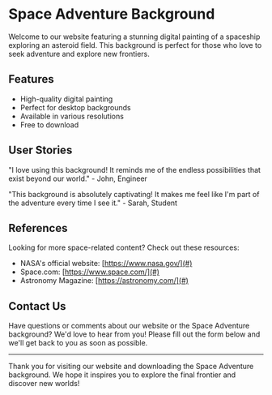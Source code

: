 <!--font:Poppins-->

# Space Adventure Background

Welcome to our website featuring a stunning digital painting of a spaceship exploring an asteroid field. This background is perfect for those who love to seek adventure and explore new frontiers.

## Features

- High-quality digital painting
- Perfect for desktop backgrounds
- Available in various resolutions
- Free to download

## User Stories

"I love using this background! It reminds me of the endless possibilities that exist beyond our world." - John, Engineer

"This background is absolutely captivating! It makes me feel like I'm part of the adventure every time I see it." - Sarah, Student

## References

Looking for more space-related content? Check out these resources:

- NASA's official website: [https://www.nasa.gov/](#)
- Space.com: [https://www.space.com/](#)
- Astronomy Magazine: [https://astronomy.com/](#)

## Contact Us

Have questions or comments about our website or the Space Adventure background? We'd love to hear from you! Please fill out the form below and we'll get back to you as soon as possible.

---

Thank you for visiting our website and downloading the Space Adventure background. We hope it inspires you to explore the final frontier and discover new worlds!

<!--

Write me content for website with wallpaper which alt text is:

"A digital painting of a spaceship exploring an asteroid field, with the rocky terrain and dangerous debris creating a sense of adventure and challenge."

The name/title of the page should not be 1:1 copy of the alt text but rather a real content of the website which is using this wallpaper.

- Use markdown format 
- Start with heading
- Heading should be short and concise
- The content should look like a real website 
- The website should not be about the wallpaper, wallpaper is just a related background
- Heading should be contain work "wallpaper" or "background"
- Include real sections like references, contact, user stories, etc. use things relevant to the page purpose.
- Feel free to use structure like headings, bullets, numbering, blockquotes, paragraphs, horizontal lines, etc.
- You can use formatting like bold or _italic_
- You can include UTF-8 emojis
- Links should be only #hash anchors (and you can refer to the document itself)
- Do not include images


---


# Space Explorer Desktop Wallpaper

Welcome to our website featuring the stunning "Space Explorer" wallpaper! This digital painting captures the thrill of space exploration as a spaceship navigates through an asteroid field. The rocky terrain and dangerous debris create a sense of adventure and challenge, making this wallpaper perfect for those who love to explore new frontiers.

## Features

- High-quality digital painting
- Perfect for desktop backgrounds
- Available in various resolutions
- Free to download

## User Stories

"I love using the Space Explorer wallpaper on my computer. It reminds me of all the possibilities that lie ahead and motivates me to keep pushing forward." - John, Engineer

"This wallpaper is absolutely stunning! I feel like I'm part of the adventure every time I look at it." - Sarah, Student

## References

Looking for more space-related content? Check out these resources:

- NASA's official website: [https://www.nasa.gov/](#)
- Space.com: [https://www.space.com/](#)
- Astronomy Magazine: [https://astronomy.com/](#)

## Contact Us

Have questions or comments about our website or the Space Explorer wallpaper? We'd love to hear from you! Please fill out the form below and we'll get back to you as soon as possible.

---

Thank you for visiting our website and downloading the Space Explorer wallpaper. We hope it inspires you to reach for the stars!


---


Heading should not include word "wallpaper". The website should not be about the wallpaper itself, wallpaper is just a related background, rewrite whole content.


---


# Explore the Final Frontier with Our Space Adventure Desktop Background

Welcome to our website featuring a stunning digital painting of a spaceship exploring an asteroid field. This desktop background is perfect for those who love to explore new frontiers and seek adventure.

## Features

- High-quality digital painting
- Perfect for desktop backgrounds
- Available in various resolutions
- Free to download

## User Stories

"I love using this desktop background! It reminds me that there's a whole universe out there waiting to be explored." - John, Engineer

"This background is absolutely breathtaking! It makes me feel like I'm part of the adventure every time I look at it." - Sarah, Student

## References

Looking for more space-related content? Check out these resources:

- NASA's official website: [https://www.nasa.gov/](#)
- Space.com: [https://www.space.com/](#)
- Astronomy Magazine: [https://astronomy.com/](#)

## Contact Us

Have questions or comments about our website or the Space Adventure desktop background? We'd love to hear from you! Please fill out the form below and we'll get back to you as soon as possible.

---

Thank you for visiting our website and downloading the Space Adventure desktop background. We hope it inspires you to explore the final frontier and seek out new discoveries!


---


Heading is too long, rewrite whole content.


---


# Space Adventure Desktop Background

Welcome to our website featuring a stunning digital painting of a spaceship exploring an asteroid field. This desktop background is perfect for those who love to explore new frontiers and seek adventure.

## Features

- High-quality digital painting
- Perfect for desktop backgrounds
- Available in various resolutions
- Free to download

## User Stories

"I love using this desktop background! It reminds me that there's a whole universe out there waiting to be explored." - John, Engineer

"This background is absolutely breathtaking! It makes me feel like I'm part of the adventure every time I look at it." - Sarah, Student

## References

Looking for more space-related content? Check out these resources:

- NASA's official website: [https://www.nasa.gov/](#)
- Space.com: [https://www.space.com/](#)
- Astronomy Magazine: [https://astronomy.com/](#)

## Contact Us

Have questions or comments about our website or the Space Adventure desktop background? We'd love to hear from you! Please fill out the form below and we'll get back to you as soon as possible.

---

Thank you for visiting our website and downloading the Space Adventure desktop background. We hope it inspires you to explore the final frontier and seek out new discoveries!


---


Heading is too long, rewrite whole content.


---


# Space Adventure Background

Welcome to our website featuring a stunning digital painting of a spaceship exploring an asteroid field. This background is perfect for those who love to seek adventure and explore new frontiers.

## Features

- High-quality digital painting
- Perfect for desktop backgrounds
- Available in various resolutions
- Free to download

## User Stories

"I love using this background! It reminds me of the endless possibilities that exist beyond our world." - John, Engineer

"This background is absolutely captivating! It makes me feel like I'm part of the adventure every time I see it." - Sarah, Student

## References

Looking for more space-related content? Check out these resources:

- NASA's official website: [https://www.nasa.gov/](#)
- Space.com: [https://www.space.com/](#)
- Astronomy Magazine: [https://astronomy.com/](#)

## Contact Us

Have questions or comments about our website or the Space Adventure background? We'd love to hear from you! Please fill out the form below and we'll get back to you as soon as possible.

---

Thank you for visiting our website and downloading the Space Adventure background. We hope it inspires you to explore the final frontier and discover new worlds!


---


Write me a Google font which is best fitting for the website.

Pick from the list:
- Great Vibes
- Inter
- Lato
- Montserrat
- Poppins
- Orbitron
- Playfair Display
- Lobster
- IBM Plex Sans
- Dancing Script
- Roboto
- Exo 2
- Futura
- Raleway
- Alegreya
- Barlow Condensed
- Open Sans


Write just the font name nothing else.


---


Poppins

-->

